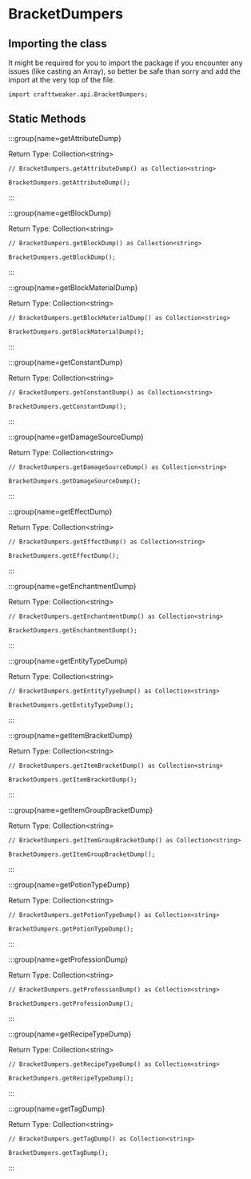 # BracketDumpers

## Importing the class

It might be required for you to import the package if you encounter any issues (like casting an Array), so better be safe than sorry and add the import at the very top of the file.
```zenscript
import crafttweaker.api.BracketDumpers;
```


## Static Methods

:::group{name=getAttributeDump}

Return Type: Collection&lt;string&gt;

```zenscript
// BracketDumpers.getAttributeDump() as Collection<string>

BracketDumpers.getAttributeDump();
```

:::

:::group{name=getBlockDump}

Return Type: Collection&lt;string&gt;

```zenscript
// BracketDumpers.getBlockDump() as Collection<string>

BracketDumpers.getBlockDump();
```

:::

:::group{name=getBlockMaterialDump}

Return Type: Collection&lt;string&gt;

```zenscript
// BracketDumpers.getBlockMaterialDump() as Collection<string>

BracketDumpers.getBlockMaterialDump();
```

:::

:::group{name=getConstantDump}

Return Type: Collection&lt;string&gt;

```zenscript
// BracketDumpers.getConstantDump() as Collection<string>

BracketDumpers.getConstantDump();
```

:::

:::group{name=getDamageSourceDump}

Return Type: Collection&lt;string&gt;

```zenscript
// BracketDumpers.getDamageSourceDump() as Collection<string>

BracketDumpers.getDamageSourceDump();
```

:::

:::group{name=getEffectDump}

Return Type: Collection&lt;string&gt;

```zenscript
// BracketDumpers.getEffectDump() as Collection<string>

BracketDumpers.getEffectDump();
```

:::

:::group{name=getEnchantmentDump}

Return Type: Collection&lt;string&gt;

```zenscript
// BracketDumpers.getEnchantmentDump() as Collection<string>

BracketDumpers.getEnchantmentDump();
```

:::

:::group{name=getEntityTypeDump}

Return Type: Collection&lt;string&gt;

```zenscript
// BracketDumpers.getEntityTypeDump() as Collection<string>

BracketDumpers.getEntityTypeDump();
```

:::

:::group{name=getItemBracketDump}

Return Type: Collection&lt;string&gt;

```zenscript
// BracketDumpers.getItemBracketDump() as Collection<string>

BracketDumpers.getItemBracketDump();
```

:::

:::group{name=getItemGroupBracketDump}

Return Type: Collection&lt;string&gt;

```zenscript
// BracketDumpers.getItemGroupBracketDump() as Collection<string>

BracketDumpers.getItemGroupBracketDump();
```

:::

:::group{name=getPotionTypeDump}

Return Type: Collection&lt;string&gt;

```zenscript
// BracketDumpers.getPotionTypeDump() as Collection<string>

BracketDumpers.getPotionTypeDump();
```

:::

:::group{name=getProfessionDump}

Return Type: Collection&lt;string&gt;

```zenscript
// BracketDumpers.getProfessionDump() as Collection<string>

BracketDumpers.getProfessionDump();
```

:::

:::group{name=getRecipeTypeDump}

Return Type: Collection&lt;string&gt;

```zenscript
// BracketDumpers.getRecipeTypeDump() as Collection<string>

BracketDumpers.getRecipeTypeDump();
```

:::

:::group{name=getTagDump}

Return Type: Collection&lt;string&gt;

```zenscript
// BracketDumpers.getTagDump() as Collection<string>

BracketDumpers.getTagDump();
```

:::

